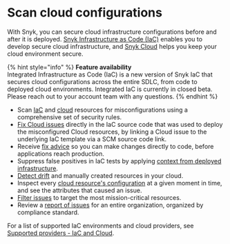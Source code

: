 # Scan cloud configurations

With Snyk, you can secure cloud infrastructure configurations before and after it is deployed. [Snyk Infrastructure as Code (IaC)](snyk-infrastructure-as-code/) enables you to develop secure cloud infrastructure, and [Snyk Cloud](snyk-iac+/) helps you keep your cloud environment secure.

{% hint style="info" %}
**Feature availability**\
Integrated Infrastructure as Code (IaC) is a new version of Snyk IaC that secures cloud configurations across the entire SDLC, from code to deployed cloud environments. Integrated IaC is currently in closed beta. Please reach out to your account team with any questions.
{% endhint %}

* Scan [IaC](snyk-infrastructure-as-code/) and [cloud](snyk-iac+/) resources for misconfigurations using a comprehensive set of security rules.
* [Fix Cloud issues](snyk-iac+/fix-cloud-issues-in-integrated-iac.md) directly in the IaC source code that was used to deploy the misconfigured Cloud resources, by linking a Cloud issue to the underlying IaC template via a SCM source code link.
* Receive [fix advice](snyk-infrastructure-as-code/getting-started-snyk-iac.md) so you can make changes directly to code, before applications reach production.
* Suppress false positives in IaC tests by applying [context from deployed infrastructure](snyk-iac+/adding-cloud-context-to-your-iac-tests.md).
* [Detect drift](snyk-infrastructure-as-code/detect-drift-and-manually-created-resources/) and manually created resources in your cloud.
* Inspect every [cloud resource's configuration](snyk-iac+/cloud-and-integrated-iac-issues/view-cloud-and-integragted-iac-issues-in-the-snyk-web-ui.md) at a given moment in time, and see the attributes that caused an issue.
* [Filter issues](snyk-iac+/cloud-and-integrated-iac-issues/) to target the most mission-critical resources.
* Review a [report of issues](../manage-issues/reports/next-gen-reporting/available-snyk-reports.md#cloud-compliance-issues-report) for an entire organization, organized by compliance standard.

For a list of supported IaC environments and cloud providers, see [Supported providers - IaC and Cloud](supported-iac-and-cloud-providers.md).
